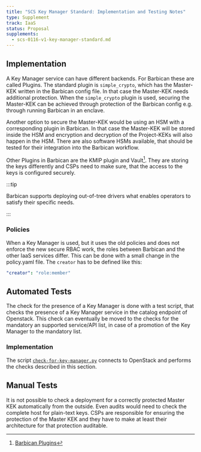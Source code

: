 ```yaml
---
title: "SCS Key Manager Standard: Implementation and Testing Notes"
type: Supplement
track: IaaS
status: Proposal
supplements:
  - scs-0116-v1-key-manager-standard.md
---
```


## Implementation

A Key Manager service can have different backends.
For Barbican these are called Plugins.
The standard plugin is `simple_crypto`, which has the Master-KEK written in the Barbican config file.
In that case the Master-KEK needs additional protection.
When the `simple_crypto` plugin is used, securing the Master-KEK can be achieved through protection of the Barbican config e.g. through running Barbican in an enclave.

Another option to secure the Master-KEK would be using an HSM with a corresponding plugin in Barbican.
In that case the Master-KEK will be stored inside the HSM and encryption and decryption of the Project-KEKs will also happen in the HSM.
There are also software HSMs available, that should be tested for their integration into the Barbican workflow.

Other Plugins in Barbican are the KMIP plugin and Vault[^1].
They are storing the keys differently and CSPs need to make sure, that the access to the keys is configured securely.

:::tip

Barbican supports deploying out-of-tree drivers what enables operators to satisfy their specific needs.

:::

[^1]:[Barbican Plugins](https://docs.openstack.org/barbican/latest/install/barbican-backend.html)

### Policies

When a Key Manager is used, but it uses the old policies and does not enforce the new secure RBAC work, the roles between Barbican and the other IaaS services differ.
This can be done with a small change in the policy.yaml file. The `creator` has to be defined like this:

```yaml
"creator": "role:member"
```

## Automated Tests

The check for the presence of a Key Manager is done with a test script, that checks the presence of a Key Manager service in the catalog endpoint of Openstack.
This check can eventually be moved to the checks for the mandatory an supported service/API list, in case of a promotion of the Key Manager to the mandatory list.

### Implementation

The script [`check-for-key-manager.py`](https://github.com/SovereignCloudStack/standards/blob/main/Tests/iaas/key-manager/check-for-key-manager.py)
connects to OpenStack and performs the checks described in this section.

## Manual Tests

It is not possible to check a deployment for a correctly protected Master KEK automatically from the outside.
Even audits would need to check the complete host for plain-text keys.
CSPs are responsible for ensuring the protection of the Master KEK and they have to make at least their architecture for that protection auditable.
